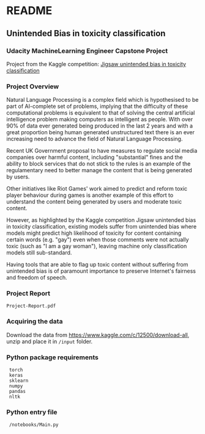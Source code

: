 # README

## Unintended Bias in toxicity classification

### Udacity MachineLearning Engineer Capstone Project

Project from the Kaggle competition: [Jigsaw unintended bias in toxicity classification](https://www.kaggle.com/c/jigsaw-unintended-bias-in-toxicity-classification/overview)

### Project Overview

Natural Language Processing is a complex field which is hypothesised to be part of AI-complete set of problems, implying that the difficulty of these computational problems is equivalent to that of solving the central artificial intelligence problem making computers as intelligent as people.
With over 90% of data ever generated being produced in the last 2 years and with a great proportion being human generated unstructured text there is an ever increasing need to advance the field of Natural Language Processing.

Recent UK Government proposal to have measures to regulate social media companies over harmful content, including "substantial" fines and the ability to block services that do not stick to the rules is an example of the regulamentary need to better manage the content that is being generated by users.

Other initiatives like ​Riot Games​' work aimed to predict and reform toxic player behaviour during games is another example of this effort to understand the content being generated by users and moderate toxic content.

However, as highlighted by the Kaggle competition ​Jigsaw unintended bias in toxicity classification​, existing models suffer from unintended bias where models might predict high likelihood of toxicity for content containing certain words (e.g. "gay") even when those comments were not actually toxic (such as "I am a gay woman"), leaving machine only classification models still sub-standard.

Having tools that are able to flag up toxic content without suffering from unintended bias is of paramount importance to preserve Internet's fairness and freedom of speech.

### Project Report

```
Project-Report.pdf
```

### Acquiring the data

Download the data from https://www.kaggle.com/c/12500/download-all, unzip and place it in  ```/input``` folder.

### Python package requirements

```
 torch
 keras
 sklearn
 numpy
 pandas
 nltk
```



### Python entry file

```
 /notebooks/Main.py
```
